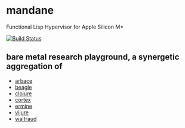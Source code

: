 # mandane
Functional Lisp Hypervisor for Apple Silicon M*

[![Build Status](https://travis-ci.com/arbace/mandane.svg?branch=main)](https://travis-ci.com/github/arbace/mandane)
## bare metal research playground, a synergetic aggregation of
- [arbace](https://github.com/bodza/arbace)
- [beagle](https://github.com/bodza/beagle)
- [cloiure](https://github.com/bodza/cloiure)
- [cortex](https://github.com/bodza/cortex)
- [ermine](https://github.com/bodza/ermine)
- [vijure](https://github.com/bodza/vijure)
- [waltraud](https://github.com/bodza/waltraud)
